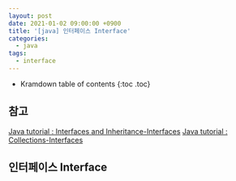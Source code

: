 ```yaml
---
layout: post
date: 2021-01-02 09:00:00 +0900
title: '[java] 인터페이스 Interface'
categories:
  - java
tags:
  - interface
---
```


* Kramdown table of contents
{:toc .toc}

## 참고

[Java tutorial : Interfaces and Inheritance-Interfaces](https://docs.oracle.com/javase/tutorial/java/IandI/createinterface.html)
[Java tutorial : Collections-Interfaces](https://docs.oracle.com/javase/tutorial/collections/interfaces/index.html)

## 인터페이스 Interface
